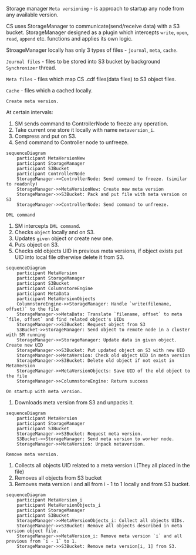 Storage manager `Meta versioning` - is approach to startup any node from any available version.

CS uses StorageManager to communicate(send/receive data) with a S3 bucket.
StorageManager designed as a plugin which intercepts `write`, `open`, `read`, `append` etc. functions
and applies its own logic.

StroageManager locally has only 3 types of files - `journal`, `meta`, `cache`.

`Journal files` - files to be stored into S3 bucket by background `Synchronizer` thread.

`Meta files` - files which map CS .cdf files(data files) to S3 object files.

`Cache` - files which a cached locally.



`Create meta version.`

At certain intervals:
1. SM sends command to ControllerNode to freeze any operation.
2. Take current one store it locally with name `metaversion_i`.
3. Compress and put on S3.
4. Send command to Controller node to unfreeze.


```mermaid
sequenceDiagram
    participant MetaVersionNew
    participant StorageManager
    participant S3Bucket
    participant ControllerNode
    StorageManager->>ControllerNode: Send command to freeze. (similar to readonly)
    StorageManager->>MetaVersionNew: Create new meta version
    StorageManager->>S3Bucket: Pack and put file with meta version on S3
    StorageManager->>ControllerNode: Send command to unfreeze.
```

`DML command`
1. SM intercepts `DML command`.
2. Checks `object` locally and on S3.
3. Updates `given` object or create new one.
4. Puts object on S3.
5. Checks old objects UID in previous meta versions, if object exists put UID into local file otherwise delete it from S3.

```mermaid
sequenceDiagram
    participant MetaVersion
    participant StorageManager
    participant S3Bucket
    participant ColumnstoreEngine
    participant MetaData
    participant MetaVersionObjects
    ColumnstoreEngine->>StorageManager: Handle `write(filename, offset)` to the file
    StorageManager->>MetaData: Translate `filename, offset` to meta `file, offset` and find related object's UIDs
    StorageManager->>S3Bucket: Request object from S3
    S3Bucket->>StorageManager: Send object to remote node in a cluster with SM running
    StorageManager->>StorageManager: Update data in given object. Create new UID
    StorageManager->>S3Bucket: Put updated object on S3 with new UID
    StorageManager->>MetaVersion: Check old object UID in meta version
    StorageManager->>S3Bucket: Delete old object if not exist in MetaVersion
    StorageManager->>MetaVersionObjects: Save UID of the old object to the file
    StorageManager->>ColumnstoreEngine: Return success
```

`On startup with meta version.`
1. Downloads meta version from S3 and unpacks it.

```mermaid
sequenceDiagram
    participant MetaVersion
    participant StorageManager
    participant S3Bucket
    StorageManager->>S3Bucket: Request meta version.
    S3Bucket->>StorageManager: Send meta version to worker node.
    StorageManager->>MetaVersion: Unpack metaversion.
```

`Remove meta version.`
1. Collects all objects UID related to a meta version i.(They all placed in the file)
2. Removes all objects from S3 bucket
3. Removes meta version i and all from i - 1 to 1 locally and from S3 bucket.

```mermaid
sequenceDiagram
    participant MetaVersion_i
    participant MetaVersionObjects_i
    participant StorageManager
    participant S3Bucket
    StorageManager->>MetaVersionObjects_i: Collect all objects UIDs.
    StorageManager->>S3Bucket: Remove all objects described in meta version object file.
    StorageManager->>MetaVersion_i: Remove meta version `i` and all previous from `i - 1` to 1.
    StorageManager->>S3Bucket: Remove meta version[i, 1] from S3.
```
